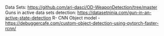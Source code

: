 Data Sets: https://github.com/ari-dasci/OD-WeaponDetection/tree/master
Guns in active data sets detection: https://datasetninja.com/gun-in-an-active-state-detection
R- CNN Object model - https://debuggercafe.com/custom-object-detection-using-pytorch-faster-rcnn/
